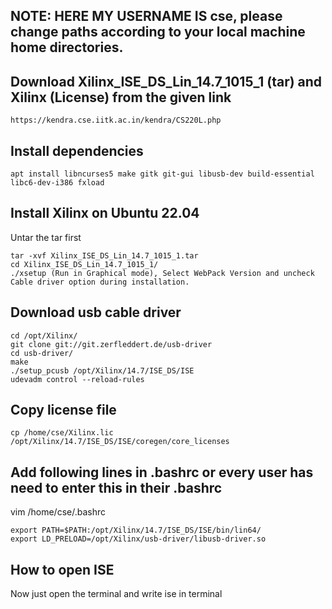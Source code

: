 ## NOTE: HERE MY USERNAME IS cse, please change paths according to your local machine home directories.
## Download Xilinx_ISE_DS_Lin_14.7_1015_1 (tar) and Xilinx (License) from the given link
```
https://kendra.cse.iitk.ac.in/kendra/CS220L.php
```
## Install dependencies
```
apt install libncurses5 make gitk git-gui libusb-dev build-essential libc6-dev-i386 fxload
```
## Install Xilinx on Ubuntu 22.04
Untar the tar first
```
tar -xvf Xilinx_ISE_DS_Lin_14.7_1015_1.tar
cd Xilinx_ISE_DS_Lin_14.7_1015_1/
./xsetup (Run in Graphical mode), Select WebPack Version and uncheck Cable driver option during installation.
```
## Download usb cable driver
```
cd /opt/Xilinx/
git clone git://git.zerfleddert.de/usb-driver
cd usb-driver/
make
./setup_pcusb /opt/Xilinx/14.7/ISE_DS/ISE
udevadm control --reload-rules
```
## Copy license file
```
cp /home/cse/Xilinx.lic /opt/Xilinx/14.7/ISE_DS/ISE/coregen/core_licenses
```
## Add following lines in .bashrc or every user has need to enter this in their .bashrc
vim /home/cse/.bashrc
```
export PATH=$PATH:/opt/Xilinx/14.7/ISE_DS/ISE/bin/lin64/
export LD_PRELOAD=/opt/Xilinx/usb-driver/libusb-driver.so
```

## How to open ISE
Now just open the terminal and write ise in terminal
